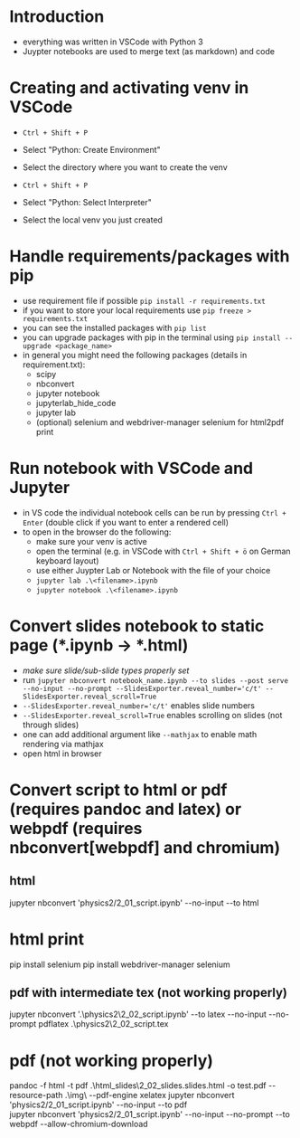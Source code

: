 # Introduction
* everything was written in VSCode with Python 3
* Juypter notebooks are used to merge text (as markdown) and code

# Creating and activating venv in VSCode
* `Ctrl + Shift + P`
* Select "Python: Create Environment"
* Select the directory where you want to create the venv

* `Ctrl + Shift + P`
* Select "Python: Select Interpreter"
* Select the local venv you just created

# Handle requirements/packages with pip
* use requirement file if possible `pip install -r requirements.txt`
* if you want to store your local requirements use `pip freeze > requirements.txt`
* you can see the installed packages with `pip list`
* you can upgrade packages with pip in the terminal using `pip install --upgrade <package_name>`
* in general you might need the following packages (details in requirement.txt):
    * scipy
    * nbconvert	
    * jupyter notebook
    * jupyterlab_hide_code
    * jupyter lab
    * (optional) selenium and webdriver-manager selenium for html2pdf print
	
# Run notebook with VSCode and Jupyter
* in VS code the individual notebook cells can be run by pressing `Ctrl + Enter` (double click if you want to enter a rendered cell)
* to open in the browser do the following:
    * make sure your venv is active
    * open the terminal (e.g. in VSCode with `Ctrl + Shift + ö` on German keyboard layout)
    * use either Juypter Lab or Notebook with the file of your choice
    * `jupyter lab .\<filename>.ipynb`
    * `jupyter notebook .\<filename>.ipynb`


# Convert slides notebook to static page (*.ipynb -> *.html)
* *make sure slide/sub-slide types properly set*
* run `jupyter nbconvert notebook_name.ipynb --to slides --post serve --no-input --no-prompt --SlidesExporter.reveal_number='c/t' --SlidesExporter.reveal_scroll=True` 
* `--SlidesExporter.reveal_number='c/t'` enables slide numbers
* `--SlidesExporter.reveal_scroll=True` enables scrolling on slides (not through slides)
* one can add additional argument like `--mathjax` to enable math rendering via mathjax
* open html in browser

# Convert script to html or pdf (requires pandoc and latex) or webpdf (requires nbconvert[webpdf] and chromium)
## html
jupyter nbconvert 'physics2/2_01_script.ipynb' --no-input --to html

# html print
pip install selenium 
pip install webdriver-manager selenium

## pdf with intermediate tex (not working properly)
jupyter nbconvert '.\physics2\2_02_script.ipynb' --to latex --no-input --no-prompt
pdflatex .\physics2\2_02_script.tex

# pdf (not working properly)
pandoc -f html -t pdf .\html_slides\2_02_slides.slides.html -o test.pdf --resource-path .\img\ --pdf-engine xelatex
jupyter nbconvert 'physics2/2_01_script.ipynb' --no-input --to pdf  
jupyter nbconvert 'physics2/2_01_script.ipynb' --no-input --no-prompt --to webpdf --allow-chromium-download
